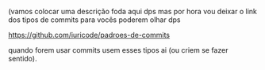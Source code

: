 (vamos colocar uma descrição foda aqui dps mas por hora vou deixar o link dos tipos de commits para vocês poderem olhar dps


https://github.com/iuricode/padroes-de-commits

quando forem usar commits usem esses tipos ai (ou criem se fazer sentido).
